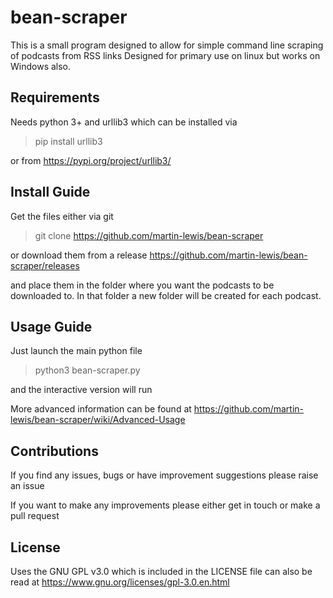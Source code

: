 # bean-scraper
This is a small program designed to allow for simple command line scraping of podcasts from RSS links
Designed for primary use on linux but works on Windows also.

## Requirements

Needs python 3+ and urllib3 which can be installed via

> pip install urllib3

or from <https://pypi.org/project/urllib3/>

## Install Guide

Get the files either via git

> git clone https://github.com/martin-lewis/bean-scraper

or download them from a release <https://github.com/martin-lewis/bean-scraper/releases>

and place them in the folder where you want the podcasts to be downloaded to.
In that folder a new folder will be created for each podcast.

## Usage Guide

Just launch the main python file

> python3 bean-scraper.py

and the interactive version will run

More advanced information can be found at <https://github.com/martin-lewis/bean-scraper/wiki/Advanced-Usage>

## Contributions

If you find any issues, bugs or have improvement suggestions please raise an issue

If you want to make any improvements please either get in touch or make a pull request

## License

Uses the GNU GPL v3.0 which is included in the LICENSE file can also be read at <https://www.gnu.org/licenses/gpl-3.0.en.html>
